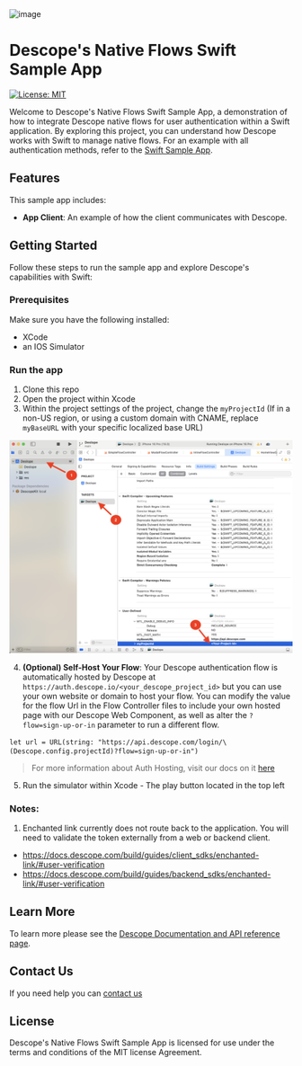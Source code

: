 <img width="1049" alt="image" src="https://github.com/user-attachments/assets/4f8e5575-d7c6-4bdb-8f64-66b9be0c0874">

# Descope's Native Flows Swift Sample App

[![License: MIT](https://img.shields.io/badge/License-MIT-yellow.svg)](https://opensource.org/licenses/MIT)

Welcome to Descope's Native Flows Swift Sample App, a demonstration of how to integrate Descope native flows for user authentication within a Swift application. By exploring this project, you can understand how Descope works with Swift to manage native flows. For an example with all authentication methods, refer to the [Swift Sample App](https://github.com/descope-sample-apps/swift-sample-app).

## Features
This sample app includes:

- **App Client**: An example of how the client communicates with Descope.

## Getting Started
Follow these steps to run the sample app and explore Descope's capabilities with Swift:

### Prerequisites
Make sure you have the following installed:

- XCode
- an IOS Simulator

### Run the app

1. Clone this repo
2. Open the project within Xcode
3. Within the project settings of the project, change the `myProjectId` (If in a non-US region, or using a custom domain with CNAME, replace `myBaseURL` with your specific localized base URL)

![Alt text](Images/setProjectId.png?raw=true "Set Project ID")

4. **(Optional) Self-Host Your Flow**: Your Descope authentication flow is automatically hosted by Descope at `https://auth.descope.io/<your_descope_project_id>` but you can use your own website or domain to host your flow. You can modify the value for the flow Url in the Flow Controller files to include your own hosted page with our Descope Web Component, as well as alter the `?flow=sign-up-or-in` parameter to run a different flow.

```
let url = URL(string: "https://api.descope.com/login/\(Descope.config.projectId)?flow=sign-up-or-in")
```

> For more information about Auth Hosting, visit our docs on it [here](https://docs.descope.com/auth-hosting-app)

5. Run the simulator within Xcode - The play button located in the top left

### Notes:

1. Enchanted link currently does not route back to the application. You will need to validate the token externally from a web or backend client.

- https://docs.descope.com/build/guides/client_sdks/enchanted-link/#user-verification
- https://docs.descope.com/build/guides/backend_sdks/enchanted-link/#user-verification

## Learn More
To learn more please see the [Descope Documentation and API reference page](https://docs.descope.com/).

## Contact Us
If you need help you can [contact us](https://docs.descope.com/support/)

## License
Descope's Native Flows Swift Sample App is licensed for use under the terms and conditions of the MIT license Agreement.
